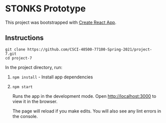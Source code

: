# STONKS Prototype

This project was bootstrapped with [Create React App](https://github.com/facebook/create-react-app).

## Instructions
```
git clone https://github.com/CSCI-40500-77100-Spring-2021/project-7.git
cd project-7
```

In the project directory, run:

1. `npm install` - Install app dependencies
2. `npm start` 

    Runs the app in the development mode.
    Open [http://localhost:3000](http://localhost:3000) to view it in the browser.

    The page will reload if you make edits.
    You will also see any lint errors in the console.